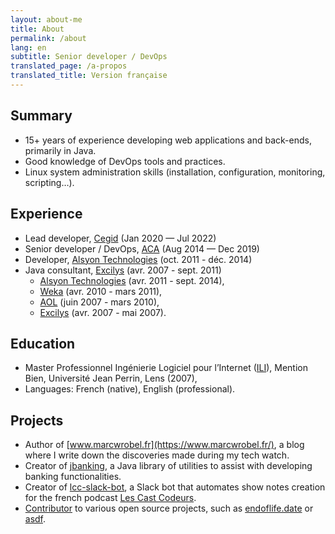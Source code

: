 ```yaml
---
layout: about-me
title: About
permalink: /about
lang: en
subtitle: Senior developer / DevOps
translated_page: /a-propos
translated_title: Version française
---
```


## Summary

- 15+ years of experience developing web applications and back-ends, primarily in Java.
- Good knowledge of DevOps tools and practices.
- Linux system administration skills (installation, configuration, monitoring, scripting…).

## Experience

- Lead developer, [Cegid](https://www.linkedin.com/company/cegid/) (Jan 2020 — Jul 2022)
- Senior developer / DevOps, [ACA](https://www.cegid.com/fr/presse/cegid-confirme-lacquisition-daca/) (Aug 2014 — Dec 2019)
- Developer, [Alsyon Technologies](https://www.cambonpartners.com/en/transactions/none-none-62) (oct. 2011 - déc. 2014)
- Java consultant, [Excilys](https://www.linkedin.com/company/groupe-excilys/) (avr. 2007 - sept. 2011)
  - [Alsyon Technologies](https://www.linkedin.com/company/alsyon-technologies) (avr. 2011 - sept. 2014),
  - [Weka](https://www.linkedin.com/company/weka-france/) (avr. 2010 - mars 2011),
  - [AOL](https://www.linkedin.com/company/aol/) (juin 2007 - mars 2010),
  - [Excilys](https://www.linkedin.com/company/groupe-excilys/) (avr. 2007 - mai 2007).

## Education

- Master Professionnel Ingénierie Logiciel pour l’Internet
  ([ILI](https://www.cril.univ-artois.fr/master/ili/m2proili-home.html)), Mention Bien, Université
  Jean Perrin, Lens (2007),
- Languages: French (native), English (professional).

## Projects

- Author of [www.marcwrobel.fr](https://www.marcwrobel.fr/), a blog where I write down the
  discoveries made during my tech watch.
- Creator of [jbanking](https://github.com/marcwrobel/jbanking), a Java library of utilities to
  assist with developing banking functionalities.
- Creator of [lcc-slack-bot](https://github.com/lescastcodeurs/lcc-slack-bot), a Slack bot that
  automates show notes creation for the french podcast [Les Cast Codeurs](https://lescastcodeurs.com/).
- [Contributor](https://github.com/marcwrobel) to various open source projects, such as
  [endoflife.date](https://github.com/endoflife-date/endoflife.date) or
  [asdf](https://github.com/asdf-community).
